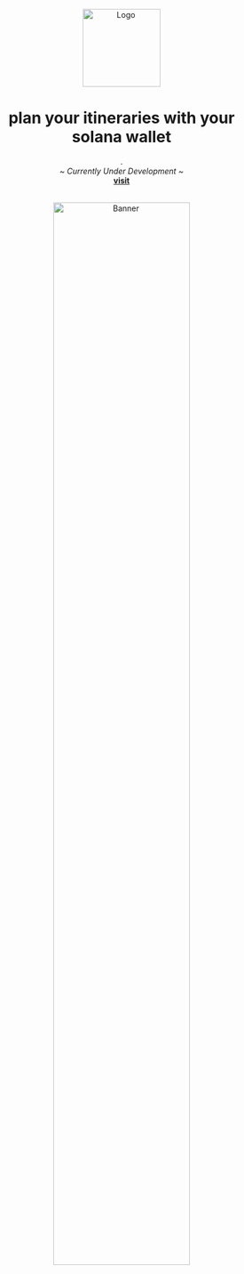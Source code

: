 <p align="center">
   <img width="140" height="140" src="https://raw.githubusercontent.com/sol-inn/.github/main/profile/assets/logo.png" alt="Logo">
  <h1 align="center"><b>plan your itineraries with your solana wallet</b></h1>
  <p align="center">
.
    <br />
    <i>~ Currently Under Development ~</i>
    <br />
    <a href="/"><strong>visit</strong></a>
    <br />
    <br />
  </p>
</p>

<p align="center">
  <img width="70%" height="70%" src="https://raw.githubusercontent.com/sol-inn/.github/main/profile/assets/back.jpg" alt="Banner">
</p>
    <br />

